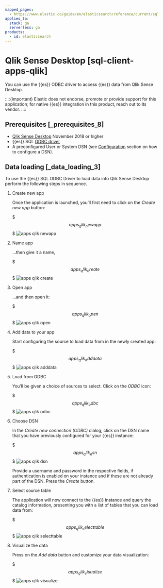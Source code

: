 ```yaml
---
mapped_pages:
  - https://www.elastic.co/guide/en/elasticsearch/reference/current/sql-client-apps-qlik.html
applies_to:
  stack: ga
  serverless: ga
products:
  - id: elasticsearch
---
```


# Qlik Sense Desktop [sql-client-apps-qlik]

You can use the {{es}} ODBC driver to access {{es}} data from Qlik Sense Desktop.

::::{important}
Elastic does not endorse, promote or provide support for this application; for native {{es}} integration in this product, reach out to its vendor.
::::


## Prerequisites [_prerequisites_8]

* [Qlik Sense Desktop](https://www.qlik.com/us/try-or-buy/download-qlik-sense) November 2018 or higher
* {{es}} SQL [ODBC driver](sql-odbc.md)
* A preconfigured User or System DSN (see [Configuration](sql-odbc-setup.md#dsn-configuration) section on how to configure a DSN).


## Data loading [_data_loading_3]

To use the {{es}} SQL ODBC Driver to load data into Qlik Sense Desktop perform the following steps in sequence.

1. Create new app

   Once the application is launched, you’ll first need to click on the *Create new app* button:

   $$$apps_qlik_newapp$$$
   ![apps qlik newapp](../images/elasticsearch-reference-apps_qlik_newapp.png "")

2. Name app

   …then give it a name,

   $$$apps_qlik_create$$$
   ![apps qlik create](../images/elasticsearch-reference-apps_qlik_create.png "")

3. Open app

   …and then open it:

   $$$apps_qlik_open$$$
   ![apps qlik open](../images/elasticsearch-reference-apps_qlik_open.png "")

4. Add data to your app

   Start configuring the source to load data from in the newly created app:

   $$$apps_qlik_adddata$$$
   ![apps qlik adddata](../images/elasticsearch-reference-apps_qlik_adddata.png "")

5. Load from ODBC

   You’ll be given a choice of sources to select. Click on the *ODBC* icon:

   $$$apps_qlik_odbc$$$
   ![apps qlik odbc](../images/elasticsearch-reference-apps_qlik_odbc.png "")

6. Choose DSN

   In the *Create new connection (ODBC)* dialog, click on the DSN name that you have previously configured for your {{es}} instance:

   $$$apps_qlik_dsn$$$
   ![apps qlik dsn](../images/elasticsearch-reference-apps_qlik_dsn.png "")

   Provide a username and password in the respective fields, if authentication is enabled on your instance and if these are not already part of the DSN. Press the *Create* button.

7. Select source table

   The application will now connect to the {{es}} instance and query the catalog information, presenting you with a list of tables that you can load data from:

   $$$apps_qlik_selecttable$$$
   ![apps qlik selecttable](../images/elasticsearch-reference-apps_qlik_selecttable.png "")

8. Visualize the data

   Press on the *Add data* button and customize your data visualization:

   $$$apps_qlik_visualize$$$
   ![apps qlik visualize](../images/elasticsearch-reference-apps_qlik_visualize.png "")



